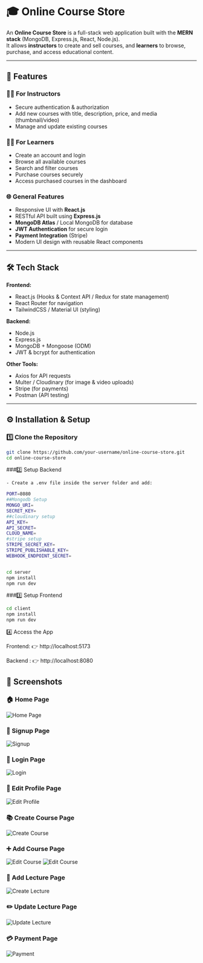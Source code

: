# 🎓 Online Course Store

An **Online Course Store** is a full-stack web application built with the **MERN stack** (MongoDB, Express.js, React, Node.js).  
It allows **instructors** to create and sell courses, and **learners** to browse, purchase, and access educational content.

---

## 🚀 Features

### 👩‍🏫 For Instructors
- Secure authentication & authorization
- Add new courses with title, description, price, and media (thumbnail/video)
- Manage and update existing courses

### 👩‍🎓 For Learners
- Create an account and login
- Browse all available courses
- Search and filter courses
- Purchase courses securely
- Access purchased courses in the dashboard

### 🌐 General Features
- Responsive UI with **React.js**
- RESTful API built using **Express.js**
- **MongoDB Atlas** / Local MongoDB for database
- **JWT Authentication** for secure login
- **Payment Integration** (Stripe)
- Modern UI design with reusable React components

---

## 🛠️ Tech Stack

**Frontend:**
- React.js (Hooks & Context API / Redux for state management)
- React Router for navigation
- TailwindCSS / Material UI (styling)

**Backend:**
- Node.js
- Express.js
- MongoDB + Mongoose (ODM)
- JWT & bcrypt for authentication

**Other Tools:**
- Axios for API requests
- Multer / Cloudinary (for image & video uploads)
- Stripe  (for payments)
- Postman (API testing)

---
## ⚙️ Installation & Setup

### 1️⃣ Clone the Repository
```bash
git clone https://github.com/your-username/online-course-store.git
cd online-course-store
```
###2️⃣ Setup Backend
```bash
- Create a .env file inside the server folder and add:

PORT=8080
##Mongodb Setup
MONGO_URI=
SECRET_KEY=
##cloudinary setup
API_KEY=
API_SECRET=
CLOUD_NAME=
#stripe setup
STRIPE_SECRET_KEY=
STRIPE_PUBLISHABLE_KEY=
WEBHOOK_ENDPOINT_SECRET=


cd server
npm install
npm run dev
```
###3️⃣ Setup Frontend
```bash
cd client
npm install
npm run dev
```
4️⃣ Access the App

Frontend: 👉 http://localhost:5173

Backend : 👉 http://localhost:8080

## 📸 Screenshots

### 🏠 Home Page
![Home Page](./ScreenShots/Home.png)

### 📝 Signup Page
![Signup](./ScreenShots/Signup.png)

### 🔑 Login Page
![Login](./ScreenShots/Login.png)

### 👤 Edit Profile Page
![Edit Profile](./ScreenShots/Profile.png)

### 📚 Create Course Page
![Create Course](./ScreenShots/CreateCourse.png)

### ➕ Add Course Page
![Edit Course](./ScreenShots/EditCourse.png)
![Edit Course](./ScreenShots/EditCourse2.png)

### 🎥 Add Lecture Page
![Create Lecture](./ScreenShots/CreateLecture.png)

### ✏️ Update Lecture Page
![Update Lecture](./ScreenShots/UpdateLecture.png)

### 💳 Payment Page
![Payment](./ScreenShots/Payment.png)


